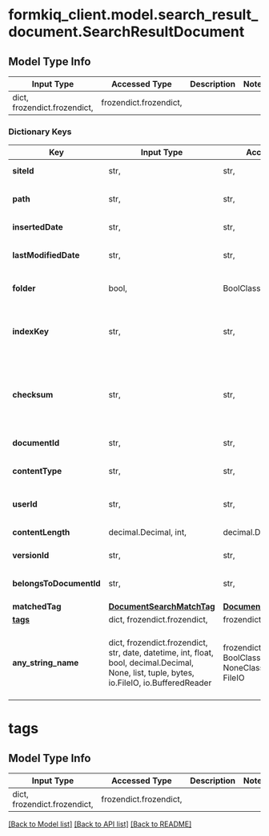 # formkiq_client.model.search_result_document.SearchResultDocument

## Model Type Info
Input Type | Accessed Type | Description | Notes
------------ | ------------- | ------------- | -------------
dict, frozendict.frozendict,  | frozendict.frozendict,  |  | 

### Dictionary Keys
Key | Input Type | Accessed Type | Description | Notes
------------ | ------------- | ------------- | ------------- | -------------
**siteId** | str,  | str,  | Site Identifier | [optional] 
**path** | str,  | str,  | Path or Name of document | [optional] 
**insertedDate** | str,  | str,  | Inserted Timestamp | [optional] 
**lastModifiedDate** | str,  | str,  | Last Modified Timestamp | [optional] 
**folder** | bool,  | BoolClass,  | Is Result a Document Folder | [optional] 
**indexKey** | str,  | str,  | populated if search result are from an index | [optional] 
**checksum** | str,  | str,  | Document checksum, changes when document file changes | [optional] 
**documentId** | str,  | str,  | Document Identifier | [optional] 
**contentType** | str,  | str,  | Document Content-Type | [optional] 
**userId** | str,  | str,  | User who added document | [optional] 
**contentLength** | decimal.Decimal, int,  | decimal.Decimal,  | Document size | [optional] 
**versionId** | str,  | str,  | Document version | [optional] 
**belongsToDocumentId** | str,  | str,  | Parent Document Identifier | [optional] 
**matchedTag** | [**DocumentSearchMatchTag**](DocumentSearchMatchTag.md) | [**DocumentSearchMatchTag**](DocumentSearchMatchTag.md) |  | [optional] 
**[tags](#tags)** | dict, frozendict.frozendict,  | frozendict.frozendict,  |  | [optional] 
**any_string_name** | dict, frozendict.frozendict, str, date, datetime, int, float, bool, decimal.Decimal, None, list, tuple, bytes, io.FileIO, io.BufferedReader | frozendict.frozendict, str, BoolClass, decimal.Decimal, NoneClass, tuple, bytes, FileIO | any string name can be used but the value must be the correct type | [optional]

# tags

## Model Type Info
Input Type | Accessed Type | Description | Notes
------------ | ------------- | ------------- | -------------
dict, frozendict.frozendict,  | frozendict.frozendict,  |  | 

[[Back to Model list]](../../README.md#documentation-for-models) [[Back to API list]](../../README.md#documentation-for-api-endpoints) [[Back to README]](../../README.md)

